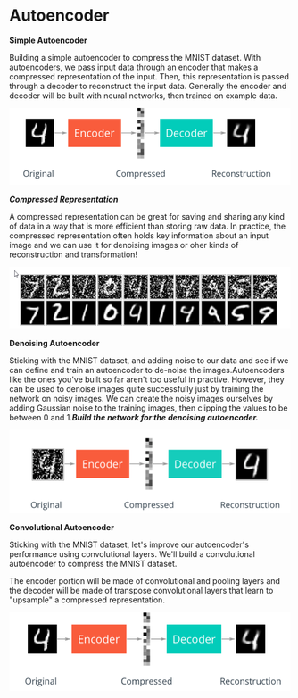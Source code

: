 # Autoencoder

**Simple Autoencoder**

Building a simple autoencoder to compress the MNIST dataset. With autoencoders, we pass input data through an encoder that makes a compressed representation of the input. Then, this representation is passed through a decoder to reconstruct the input data. Generally the encoder and decoder will be built with neural networks, then trained on example data.

![](https://github.com/shaistha24/Deep-learning-with-Pytorch/blob/master/autoencoder/simple%20autoencoder.png)

***Compressed Representation***

A compressed representation can be great for saving and sharing any kind of data in a way that is more efficient than storing raw data. In practice, the compressed representation often holds key information about an input image and we can use it for denoising images or oher kinds of reconstruction and transformation!

![](https://github.com/shaistha24/Deep-learning-with-Pytorch/blob/master/autoencoder/simple%20autoencoder2.png)


**Denoising Autoencoder**

Sticking with the MNIST dataset, and adding noise to our data and see if we can define and train an autoencoder to de-noise the images.Autoencoders like the ones you've built so far aren't too useful in practive. However, they can be used to denoise images quite successfully just by training the network on noisy images. We can create the noisy images ourselves by adding Gaussian noise to the training images, then clipping the values to be between 0 and 1.***Build the network for the denoising autoencoder.***

![](https://github.com/shaistha24/Deep-learning-with-Pytorch/blob/master/autoencoder/denoising%20autoencoder.png)


**Convolutional Autoencoder**

Sticking with the MNIST dataset, let's improve our autoencoder's performance using convolutional layers. We'll build a convolutional autoencoder to compress the MNIST dataset. 

The encoder portion will be made of convolutional and pooling layers and the decoder will be made of transpose convolutional layers that learn to "upsample" a compressed representation.

![](https://github.com/shaistha24/Deep-learning-with-Pytorch/blob/master/autoencoder/c%20autoencoder.png)
